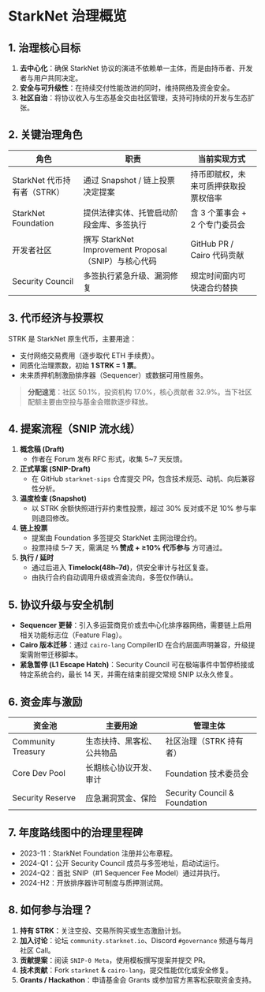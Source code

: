 # StarkNet 治理概览

## 1. 治理核心目标

1. **去中心化**：确保 StarkNet 协议的演进不依赖单一主体，而是由持币者、开发者与用户共同决定。
2. **安全与可升级性**：在持续交付性能改进的同时，维持网络及资金安全。
3. **社区自治**：将协议收入与生态基金交由社区管理，支持可持续的开发与生态扩张。

## 2. 关键治理角色

| 角色 | 职责 | 当前实现方式 |
| --- | --- | --- |
| StarkNet 代币持有者（STRK） | 通过 Snapshot / 链上投票决定提案 | 持币即赋权，未来可质押获取投票权倍率 |
| StarkNet Foundation | 提供法律实体、托管启动阶段金库、多签执行 | 含 3 个董事会 + 2 个专门委员会 |
| 开发者社区 | 撰写 StarkNet Improvement Proposal（SNIP）与核心代码 | GitHub PR / Cairo 代码贡献 |
| Security Council | 多签执行紧急升级、漏洞修复 | 规定时间窗内可快速合约替换 |

## 3. 代币经济与投票权

STRK 是 StarkNet 原生代币，主要用途：

* 支付网络交易费用（逐步取代 ETH 手续费）。
* 同质化治理票数，初始 **1 STRK = 1 票**。
* 未来质押机制激励排序器（Sequencer）或数据可用性服务。

> **分配速览**：社区 50.1%，投资机构 17.0%，核心贡献者 32.9%。当下社区配额主要由空投与基金会赠款逐步释放。

## 4. 提案流程（SNIP 流水线）

1. **概念稿 (Draft)**
   * 作者在 Forum 发布 RFC 形式，收集 5~7 天反馈。
2. **正式草案 (SNIP-Draft)**
   * 在 GitHub `starknet-sips` 仓库提交 PR，包含技术规范、动机、向后兼容性分析。
3. **温度检查 (Snapshot)**
   * 以 STRK 余额快照进行非约束性投票，超过 30% 反对或不足 10% 参与率则退回修改。
4. **链上投票**
   * 提案由 Foundation 多签提交 StarkNet 主网治理合约。
   * 投票持续 5–7 天，需满足 **⅔ 赞成 + ≥10% 代币参与** 方可通过。
5. **执行 / 延时**
   * 通过后进入 **Timelock(48h–7d)**，供安全审计与社区复查。
   * 由执行合约自动调用升级或资金流向，多签仅作确认。

## 5. 协议升级与安全机制

* **Sequencer 更替**：引入多运营商竞价或去中心化排序器网络，需要链上启用相关功能标志位（Feature Flag）。
* **Cairo 版本迁移**：通过 `cairo-lang` CompilerID 在合约层面声明兼容，升级提案需附带迁移脚本。
* **紧急暂停 (L1 Escape Hatch)**：Security Council 可在极端事件中暂停桥接或特定系统合约，最长 14 天，并需在结束前提交常规 SNIP 以永久修复。

## 6. 资金库与激励

| 资金池 | 主要用途 | 管理主体 |
| --- | --- | --- |
| Community Treasury | 生态扶持、黑客松、公共物品 | 社区治理（STRK 持有者） |
| Core Dev Pool | 长期核心协议开发、审计 | Foundation 技术委员会 |
| Security Reserve | 应急漏洞赏金、保险 | Security Council & Foundation |

## 7. 年度路线图中的治理里程碑

* 2023-11：StarkNet Foundation 注册并公布章程。
* 2024-Q1：公开 Security Council 成员与多签地址，启动试运行。
* 2024-Q2：首批 SNIP（#1 Sequencer Fee Model）通过并执行。
* 2024-H2：开放排序器许可制度与质押测试网。

## 8. 如何参与治理？

1. **持有 STRK**：关注空投、交易所购买或生态激励计划。
2. **加入讨论**：论坛 `community.starknet.io`、Discord `#governance` 频道与每月社区 Call。
3. **贡献提案**：阅读 `SNIP-0 Meta`，使用模板撰写提案并提交 PR。
4. **技术贡献**：Fork `starknet` & `cairo-lang`，提交性能优化或安全修复。
5. **Grants / Hackathon**：申请基金会 Grants 或参加官方黑客松获取资金支持。

